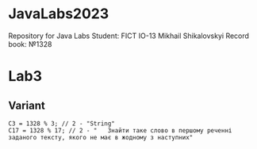 # JavaLabs2023
Repository for Java Labs
Student: FICT IO-13 Mikhail Shikalovskyi
Record book: №1328


# Lab3
## Variant
```
C3 = 1328 % 3; // 2 - "String"
C17 = 1328 % 17; // 2 - "	Знайти таке слово в першому реченні заданого тексту, якого не має в жодному з наступних"
```